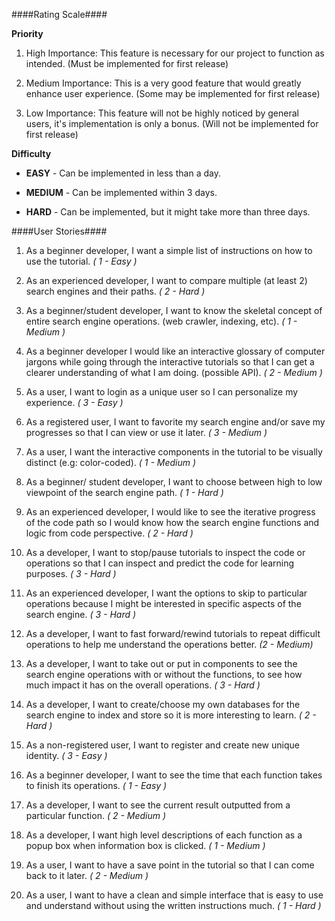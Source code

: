 ####Rating Scale####

**Priority**

1. High Importance: This feature is necessary for our project to function as intended. (Must be implemented for first release)
 
2. Medium Importance: This is a very good feature that would greatly enhance user experience. (Some may be implemented for first release)

3. Low Importance: This feature will not be highly noticed by general users, it's implementation is only a bonus. (Will not be implemented for first release)

**Difficulty**

* **EASY** - Can be implemented in less than a day.

* **MEDIUM** - Can be implemented within 3 days.

* **HARD** - Can be implemented, but it might take more than three days.

####User Stories####
1. As a beginner developer, I want a simple list of instructions on how to use the tutorial. *( 1 - Easy )* 

2. As an experienced developer, I want to compare multiple (at least 2) search engines and their paths. *( 2 - Hard )*

3. As a beginner/student developer, I want to know the skeletal concept of entire search engine operations. (web crawler, indexing, etc). *( 1 - Medium )*

4. As a beginner developer I would like an interactive glossary of computer jargons while going through the interactive tutorials so that I can get a clearer understanding of what I am doing. (possible API). *( 2 - Medium )*

5. As a user, I want to login as a unique user so I can personalize my experience. *( 3 - Easy )*

6. As a registered user, I want to favorite my search engine and/or save my progresses so that I can view or use it later. *( 3 - Medium )*

7. As a user, I want the interactive components in the tutorial to be visually distinct (e.g: color-coded). *( 1 - Medium )*

8. As a beginner/ student developer, I want to choose between high to low viewpoint of the search engine path. *( 1 - Hard )*

9. As an experienced developer, I would like to see the iterative progress of the code path so I would know how the search engine functions and logic from code perspective. *( 2 - Hard )*

10. As a developer, I want to stop/pause tutorials to inspect the code or operations so that I can inspect and predict the code for learning purposes. *( 3 - Hard )*

11. As an experienced developer, I want the options to skip to particular operations because I might be interested in specific aspects of the search engine. *( 3 - Hard )*

12. As a developer, I want to fast forward/rewind tutorials to repeat difficult operations to help me understand the operations better. *(2 - Medium)*

13. As a developer, I want to take out or put in components to see the search engine operations with or without the functions, to see how much impact it has on the overall operations. *( 3 - Hard )*

14. As a developer, I want to create/choose my own databases for the search engine to index and store so it is more interesting to learn. *( 2 - Hard )*

15. As a non-registered user, I want to register and create new unique identity. *( 3 - Easy )*

16. As a beginner developer, I want to see the time that each function takes to finish its operations. *( 1 - Easy )*

17. As a developer, I want to see the current result outputted from a particular function. *( 2 - Medium )*

18. As a developer, I want high level descriptions of each function as a popup box when information box is clicked. *( 1 - Medium )*

19. As a user, I want to have a save point in the tutorial so that I can come back to it later. *( 2 - Medium )*

20. As a user, I want to have a clean and simple interface that is easy to use and understand without using the written instructions much. *( 1 - Hard )*



